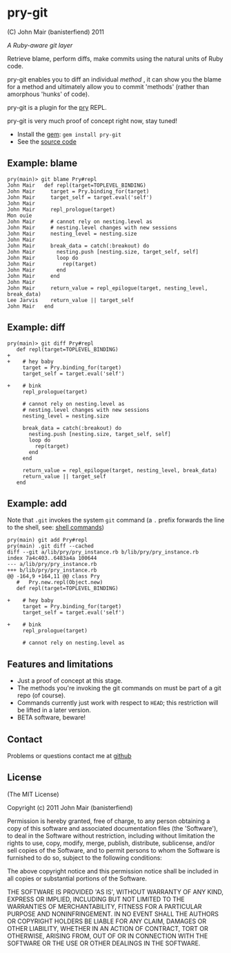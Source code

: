 pry-git
===========

(C) John Mair (banisterfiend) 2011

_A Ruby-aware git layer_

Retrieve blame, perform diffs, make commits using the natural units of
Ruby code.

pry-git enables you to diff an individual _method_ , it can show you
the blame for a method  and ultimately allow you to commit 'methods' (rather than amorphous
'hunks' of code).

pry-git is a plugin for the [pry](http://github.com/pry/pry)
REPL.

pry-git is very much proof of concept right now, stay tuned!

* Install the [gem](https://rubygems.org/gems/pry-git): `gem install pry-git`
* See the [source code](http://github.com/pry/pry-git)

Example: blame
--------

    pry(main)> git blame Pry#repl
    John Mair   def repl(target=TOPLEVEL_BINDING)
    John Mair     target = Pry.binding_for(target)
    John Mair     target_self = target.eval('self')
    John Mair
    John Mair     repl_prologue(target)
    Mon ouïe
    John Mair     # cannot rely on nesting.level as
    John Mair     # nesting.level changes with new sessions
    John Mair     nesting_level = nesting.size
    John Mair
    John Mair     break_data = catch(:breakout) do
    John Mair       nesting.push [nesting.size, target_self, self]
    John Mair       loop do
    John Mair         rep(target)
    John Mair       end
    John Mair     end
    John Mair
    John Mair     return_value = repl_epilogue(target, nesting_level, break_data)
    Lee Jarvis    return_value || target_self
    John Mair   end

Example: diff
--------

    pry(main)> git diff Pry#repl
       def repl(target=TOPLEVEL_BINDING)
    +
    +    # hey baby
         target = Pry.binding_for(target)
         target_self = target.eval('self')

    +    # bink
         repl_prologue(target)

         # cannot rely on nesting.level as
         # nesting.level changes with new sessions
         nesting_level = nesting.size

         break_data = catch(:breakout) do
           nesting.push [nesting.size, target_self, self]
           loop do
             rep(target)
           end
         end

         return_value = repl_epilogue(target, nesting_level, break_data)
         return_value || target_self
       end

Example: add
--------

Note that `.git` invokes the system `git` command (a `.` prefix
forwards the line to the shell, see: [shell commands](https://github.com/pry/pry/wiki/Shell-Integration#Execute_shell_commands))

    pry(main) git add Pry#repl
    pry(main) .git diff --cached
    diff --git a/lib/pry/pry_instance.rb b/lib/pry/pry_instance.rb
    index 7a4c403..6483a4a 100644
    --- a/lib/pry/pry_instance.rb
    +++ b/lib/pry/pry_instance.rb
    @@ -164,9 +164,11 @@ class Pry
       #   Pry.new.repl(Object.new)
       def repl(target=TOPLEVEL_BINDING)

    +    # hey baby
         target = Pry.binding_for(target)
         target_self = target.eval('self')

    +    # bink
         repl_prologue(target)

         # cannot rely on nesting.level as

Features and limitations
-------------------------

* Just a proof of concept at this stage.
* The methods you're invoking the git commands on must be part of a
  git repo (of course).
* Commands currently just work with respect to `HEAD`; this
  restriction will be lifted in a later version.
* BETA software, beware!

Contact
-------

Problems or questions contact me at [github](http://github.com/banister)


License
-------

(The MIT License)

Copyright (c) 2011 John Mair (banisterfiend)

Permission is hereby granted, free of charge, to any person obtaining
a copy of this software and associated documentation files (the
'Software'), to deal in the Software without restriction, including
without limitation the rights to use, copy, modify, merge, publish,
distribute, sublicense, and/or sell copies of the Software, and to
permit persons to whom the Software is furnished to do so, subject to
the following conditions:

The above copyright notice and this permission notice shall be
included in all copies or substantial portions of the Software.

THE SOFTWARE IS PROVIDED 'AS IS', WITHOUT WARRANTY OF ANY KIND,
EXPRESS OR IMPLIED, INCLUDING BUT NOT LIMITED TO THE WARRANTIES OF
MERCHANTABILITY, FITNESS FOR A PARTICULAR PURPOSE AND NONINFRINGEMENT.
IN NO EVENT SHALL THE AUTHORS OR COPYRIGHT HOLDERS BE LIABLE FOR ANY
CLAIM, DAMAGES OR OTHER LIABILITY, WHETHER IN AN ACTION OF CONTRACT,
TORT OR OTHERWISE, ARISING FROM, OUT OF OR IN CONNECTION WITH THE
SOFTWARE OR THE USE OR OTHER DEALINGS IN THE SOFTWARE.
